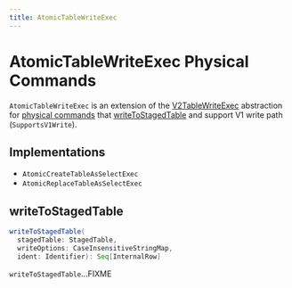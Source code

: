 ```yaml
---
title: AtomicTableWriteExec
---
```


# AtomicTableWriteExec Physical Commands

`AtomicTableWriteExec` is an extension of the [V2TableWriteExec](V2TableWriteExec.md) abstraction for [physical commands](#implementations) that [writeToStagedTable](#writeToStagedTable) and support V1 write path (`SupportsV1Write`).

## Implementations

* `AtomicCreateTableAsSelectExec`
* `AtomicReplaceTableAsSelectExec`

## <span id="writeToStagedTable"> writeToStagedTable

```scala
writeToStagedTable(
  stagedTable: StagedTable,
  writeOptions: CaseInsensitiveStringMap,
  ident: Identifier): Seq[InternalRow]
```

`writeToStagedTable`...FIXME

